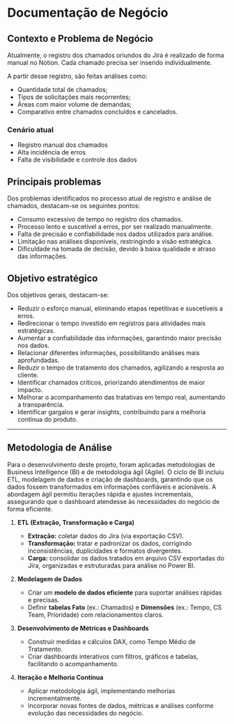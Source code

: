 # Documentação de Negócio

## Contexto e Problema de Negócio

Atualmente, o registro dos chamados oriundos do Jira é realizado de forma manual no Notion. Cada chamado precisa ser inserido individualmente.

A partir desse registro, são feitas análises como:

- Quantidade total de chamados;
- Tipos de solicitações mais recorrentes;
- Áreas com maior volume de demandas;
- Comparativo entre chamados concluídos e cancelados.

### Cenário atual
- Registro manual dos chamados  
- Alta incidência de erros  
- Falta de visibilidade e controle dos dados 

## Principais problemas

Dos problemas identificados no processo atual de registro e análise de chamados, destacam-se os seguintes pontos:

- Consumo excessivo de tempo no registro dos chamados.
- Processo lento e suscetível a erros, por ser realizado manualmente.
- Falta de precisão e confiabilidade nos dados utilizados para análise.
- Limitação nas análises disponíveis, restringindo a visão estratégica.
- Dificuldade na tomada de decisão, devido à baixa qualidade e atraso das informações.
 

## Objetivo estratégico

Dos objetivos gerais, destacam-se:

- Reduzir o esforço manual, eliminando etapas repetitivas e suscetíveis a erros.
- Redirecionar o tempo investido em registros para atividades mais estratégicas.
- Aumentar a confiabilidade das informações, garantindo maior precisão nos dados.
- Relacionar diferentes informações, possibilitando análises mais aprofundadas.
- Reduzir o tempo de tratamento dos chamados, agilizando a resposta ao cliente.
- Identificar chamados críticos, priorizando atendimentos de maior impacto.
- Melhorar o acompanhamento das tratativas em tempo real, aumentando a transparência.
- Identificar gargalos e gerar insights, contribuindo para a melhoria contínua do produto.
  
---

## Metodologia de Análise

Para o desenvolvimento deste projeto, foram aplicadas metodologias de Business Intelligence (BI) e de metodologia ágil (Agile). O ciclo de BI incluiu ETL, modelagem de dados e criação de dashboards, garantindo que os dados fossem transformados em informações confiáveis e acionáveis. A abordagem ágil permitiu iterações rápida e ajustes incrementais, assegurando que o dashboard atendesse às necessidades do negócio de forma eficiente.

1. **ETL (Extração, Transformação e Carga)**
   - **Extração:** coletar dados do Jira (via exportação CSV).
   - **Transformação:** tratar e padronizar os dados, corrigindo inconsistências, duplicidades e formatos divergentes.
   - **Carga:** consolidar os dados tratados em arquivo CSV exportadas do Jira, organizadas e estruturadas para análise no Power BI.

2. **Modelagem de Dados**
   - Criar um **modelo de dados eficiente** para suportar análises rápidas e precisas.
   - Definir **tabelas Fato** (ex.: Chamados) e **Dimensões** (ex.: Tempo, CS Team, Prioridade) com relacionamentos claros.

3. **Desenvolvimento de Métricas e Dashboards**
   - Construir medidas e cálculos DAX, como Tempo Médio de Tratamento.
   - Criar dashboards interativos com filtros, gráficos e tabelas, facilitando o acompanhamento.

4. **Iteração e Melhoria Contínua**
   - Aplicar metodologia ágil, implementando melhorias incrementalmente.
   - Incorporar novas fontes de dados, métricas e análises conforme evolução das necessidades do negócio.
